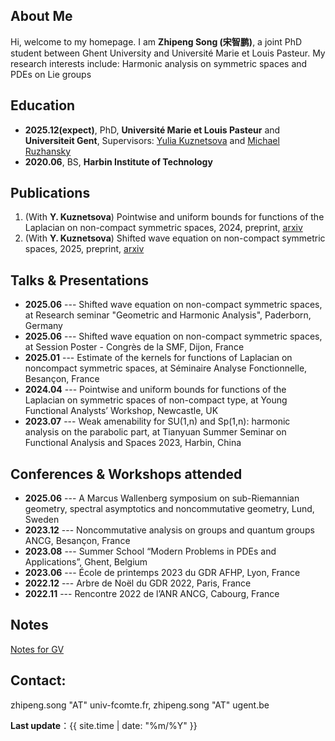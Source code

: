 ## About Me

Hi, welcome to my homepage. 
I am **Zhipeng Song (宋智鹏)**, a joint PhD student between Ghent University and Université Marie et Louis Pasteur. My research interests include: Harmonic analysis on symmetric spaces and PDEs on Lie groups

## Education

- **2025.12(expect)**, PhD, **Université Marie et Louis Pasteur** and **Universiteit Gent**, Supervisors: [Yulia Kuznetsova](https://ykuznetsova.pages.math.cnrs.fr/index.html) and [Michael Ruzhansky](https://ruzhansky.org) 
- **2020.06**, BS, **Harbin Institute of Technology**



<!--
- **2023.08 – present**, PhD(joint), Ghent University - Belgium, Supervisor: [Michael Ruzhansky](https://ruzhansky.org) 
- **2021.12 – 2023.08**, PhD(joint), Université Marie et Louis Pasteur  - France, Supervisor: [Yulia Kuznetsova](https://ykuznetsova.pages.math.cnrs.fr/index.html)
- **2020.08 – 2021.12**, Graduate program, Harbin Institute of Technology  - China, Supervisor: [Quanhua Xu](https://quanhuaxu.pages.math.cnrs.fr)
- **2016.08 – 2020.06**, Bachelor, Harbin Institute of Technology  - China
-->
  
## Publications

1. (With **Y. Kuznetsova**) Pointwise and uniform bounds for functions of the Laplacian on non-compact symmetric spaces, 2024, preprint, [arxiv](https://arxiv.org/abs/2409.02688)
2. (With **Y. Kuznetsova**) Shifted wave equation on non-compact symmetric spaces, 2025, preprint, [arxiv](http://arxiv.org/abs/2504.21479)


## Talks & Presentations  
- **2025.06** --- Shifted wave equation on non-compact symmetric spaces, at Re­search sem­in­ar "Geo­met­ric and Har­mon­ic Ana­lys­is", Paderborn, Germany
- **2025.06** --- Shifted wave equation on non-compact symmetric spaces, at Session Poster - Congrès de la SMF, Dijon, France
- **2025.01** --- Estimate of the kernels for functions of Laplacian on noncompact symmetric spaces, at Séminaire Analyse Fonctionnelle, Besançon, France
- **2024.04** --- Pointwise and uniform bounds for functions of the Laplacian on symmetric spaces of non-compact type, at Young Functional Analysts’ Workshop, Newcastle, UK
- **2023.07** --- Weak amenability for SU(1,n) and Sp(1,n): harmonic analysis on the parabolic part, at Tianyuan Summer Seminar on Functional Analysis and Spaces 2023, Harbin, China 


## Conferences & Workshops attended
- **2025.06** --- A Marcus Wallenberg symposium on sub-Riemannian geometry, spectral asymptotics and noncommutative geometry, Lund, Sweden
- **2023.12** --- Noncommutative analysis on groups and quantum groups ANCG, Besançon, France
- **2023.08** --- Summer School “Modern Problems in PDEs and Applications”, Ghent, Belgium 
- **2023.06** --- École de printemps 2023 du GDR AFHP, Lyon, France 
- **2022.12** --- Arbre de Noël du GDR 2022, Paris, France 
- **2022.11** --- Rencontre 2022 de l’ANR ANCG, Cabourg, France

## Notes
[Notes for GV](./Symbols.pdf)


## Contact: 
zhipeng.song "AT" univ-fcomte.fr, zhipeng.song "AT" ugent.be

**Last update**：{{ site.time | date: "%m/%Y" }}
